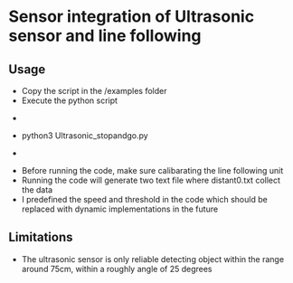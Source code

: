 # Sensor integration of Ultrasonic sensor and line following

## Usage
- Copy the script in the /examples folder
- Execute the python script
- ```
- python3 Ultrasonic_stopandgo.py
- ```
- Before running the code, make sure calibarating the line following unit
- Running the code will generate two text file where distant0.txt collect the data
- I predefined the speed and threshold in the code which should be replaced with dynamic implementations in the future

## Limitations
- The ultrasonic sensor is only reliable detecting object within the range around 75cm, within a roughly angle of 25 degrees
